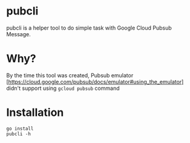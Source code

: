 # pubcli

pubcli is a helper tool to do simple task with Google Cloud Pubsub Message.

# Why?

By the time this tool was created, Pubsub emulator [https://cloud.google.com/pubsub/docs/emulator#using_the_emulator] didn't support using `gcloud pubsub` command 

# Installation
```
go install
pubcli -h
```
